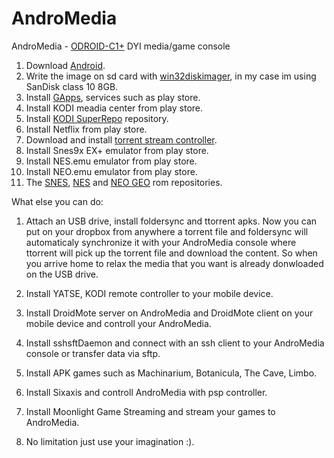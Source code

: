 # AndroMedia
AndroMedia - [ODROID-C1+](http://www.hardkernel.com/main/products/prdt_info.php?g_code=G143703355573) DYI media/game console

1. Download [Android](http://odroid.com/dokuwiki/doku.php?id=en:c1_release_android).
2. Write the image on sd card with [win32diskimager](http://sourceforge.net/projects/win32diskimager/), in my case im using SanDisk class 10 8GB.
3. Install [GApps](http://codewalkerster.blogspot.kr/2013/11/universal-1-click-gapps-installer-for.html), services such as play store. 
4. Install KODI meadia center from play store.
5. Install [KODI SuperRepo](https://superrepo.org/get-started/) repository.
6. Install Netflix from play store.
7. Download and install [torrent stream controller](http://www.vidsoftware.ru/index.html).
8. Install Snes9x EX+ emulator from play store.
9. Install NES.emu emulator from play store.
10. Install NEO.emu emulator from play store.
11. The [SNES](http://emu-fr.net/v1/module.php?page=programme_roms&console=Super_Nes), [NES](http://emu-fr.net/v1/module.php?page=programme_roms&console=Nes&tri=nom) and [NEO GEO](http://emu-fr.net/v1/module.php?page=programme_roms&console=Neo_Geo&tri=nom&l=M) rom repositories.


What else you can do: 

1. Attach an USB drive, install foldersync and ttorrent apks. Now you can put on your dropbox from anywhere a torrent file and foldersync will automaticaly synchronize it with your AndroMedia console where ttorrent will pick up the torrent file and download the content. So when you arrive home to relax the media that you want is already donwloaded on the USB drive.

2. Install YATSE, KODI remote controller to your mobile device.

3. Install DroidMote server on AndroMedia and DroidMote client on your mobile device and controll your AndroMedia.

4. Install sshsftDaemon and connect with an ssh client to your AndroMedia console or transfer data via sftp.

5. Install APK games such as Machinarium, Botanicula, The Cave, Limbo.

6. Install Sixaxis and controll AndroMedia with psp controller.

7. Install Moonlight Game Streaming and stream your games to AndroMedia.

8. No limitation just use your imagination :).




